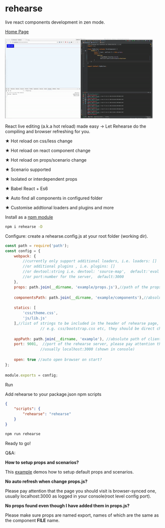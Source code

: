 # rehearse
live react components development in zen mode.

[Home Page](http://cashsun.github.io/rehearse/)

![alt tag](https://raw.githubusercontent.com/cashsun/rehearse/master/demo.gif)

React live editing (a.k.a hot reload) made easy -> Let Rehearse do the compiling and browser refreshing for you.

★ Hot reload on css/less change

★ Hot reload on react component change

★ Hot reload on props/scenario change

★ Scenario supported

★ Isolated or interdependent props

★ Babel React + Es6

★ Auto find all components in configured folder

★ Customise addtional loaders and plugins and more



Install as a [npm module](https://www.npmjs.com/package/rehearse)

```bash
npm i rehearse -D

```

Configure: create a rehearse.config.js at your root folder (working dir).

```javascript
const path = require('path');
const config = {
    webpack: {
        //currently only support additional loaders, i.e. loaders: []
        //or additional plugins , i.e. plugins: []
        //or devtool:string i.e. devtool: 'source-map',  default:'eval'
        //or port:number for the server,  default:3000
    },
    props: path.join(__dirname, 'example/props.js'),//path of the props file, mandatory

    componentsPath: path.join(__dirname, 'example/components'),//absolute path of components, mandatory

    statics: [
        'css/theme.css',
        'js/lib.js'
    ],//list of strings to be included in the header of rehearse page,
                // e.g. css/bootstrap.css etc, they should be direct children of appPath

    appPath: path.join(__dirname, 'example'), //absolute path of client folder, mandatory if statics is not empty
    port: 9001,  //port of the rehearse server, please pay attention that the page you should visit should be browser-synced one, 
                //usually localhost:3000 (shown in console)
                
    open: true //auto open browser on start?
};

module.exports = config;

```

Run

Add rehearse to your package.json npm scripts
```json
{
    "scripts": {
        "rehearse": "rehearse"
    }
}
```

```bash
npm run rehearse
```
Ready to go!


Q&A:

**How to setup props and scenarios?**

This [example](https://github.com/cashsun/rehearse/blob/master/example/props/props.js) demos how to setup default props and scenarios.


**No auto refresh when change props.js?**

Please pay attention that the page you should visit is browser-synced one, usually localhost:3000 as logged in your console(root level config port).


**No props found even though I have added them in props.js?**

Please make sure props are named export, names of which are the same as the component **FILE** name.

